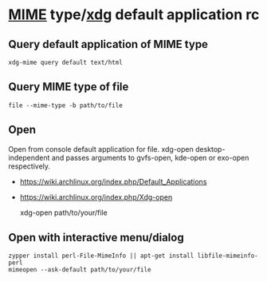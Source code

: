 # [MIME][] type/[xdg][] default application rc

[mime]: https://freedesktop.org/wiki/Specifications/mime-apps-spec
[xdg]: https://freedesktop.org/wiki/Software/xdg-utils

## Query default application of MIME type

    xdg-mime query default text/html

## Query MIME type of file

    file --mime-type -b path/to/file

## Open

Open from console default application for file.
xdg-open desktop-independent and passes arguments to
gvfs-open, kde-open or exo-open respectively.

* <https://wiki.archlinux.org/index.php/Default_Applications>
* <https://wiki.archlinux.org/index.php/Xdg-open>

    xdg-open path/to/your/file

## Open with interactive menu/dialog

    zypper install perl-File-MimeInfo || apt-get install libfile-mimeinfo-perl
    mimeopen --ask-default path/to/your/file
